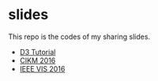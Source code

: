 # slides
This repo is the codes of my sharing slides.

- [D3 Tutorial](https://hijiangtao.github.io/slides/s-D3-Basic-Tutorial/)
- [CIKM 2016](https://hijiangtao.github.io/slides/s-CIKM2016/)
- [IEEE VIS 2016](https://hijiangtao.github.io/slides/s-IEEEVIS2016/)
